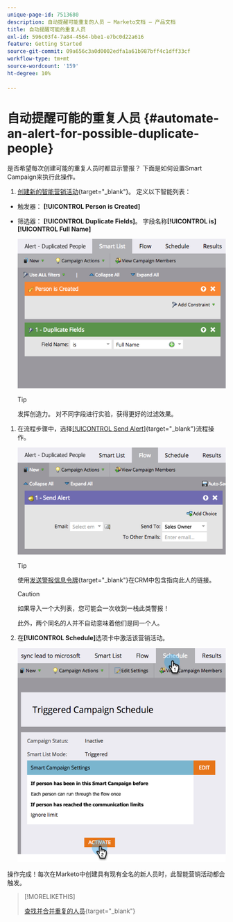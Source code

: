 ```yaml
---
unique-page-id: 7513680
description: 自动提醒可能重复的人员 — Marketo文档 — 产品文档
title: 自动提醒可能的重复人员
exl-id: 596c03f4-7a84-4564-bbe1-e7bc0d22a616
feature: Getting Started
source-git-commit: 09a656c3a0d0002edfa1a61b987bff4c1dff33cf
workflow-type: tm+mt
source-wordcount: '159'
ht-degree: 10%

---
```


# 自动提醒可能的重复人员 {#automate-an-alert-for-possible-duplicate-people}

是否希望每次创建可能的重复人员时都显示警报？ 下面是如何设置Smart Campaign来执行此操作。

1. [创建新的智能营销活动](/help/marketo/product-docs/core-marketo-concepts/smart-campaigns/creating-a-smart-campaign/create-a-new-smart-campaign.md){target="_blank"}。 定义以下智能列表：

* 触发器： **[!UICONTROL Person is Created]**
* 筛选器： **[!UICONTROL Duplicate Fields]**。 字段名称&#x200B;**[!UICONTROL is]&#x200B;[!UICONTROL Full Name]**

  ![](assets/automate-an-alert-1.png)

  >[!TIP]
  >
  >发挥创造力。 对不同字段进行实验，获得更好的过滤效果。

1. 在流程步骤中，选择[[!UICONTROL Send Alert]](/help/marketo/product-docs/core-marketo-concepts/smart-campaigns/flow-actions/send-alert.md){target="_blank"}流程操作。

   ![](assets/automate-an-alert-2.png)

   >[!TIP]
   >
   >使用[发送警报信息令牌](/help/marketo/product-docs/email-marketing/general/using-tokens/use-the-send-alert-info-token.md){target="_blank"}在CRM中包含指向此人的链接。

   >[!CAUTION]
   >
   >如果导入一个大列表，您可能会一次收到一栈此类警报！
   >
   >此外，两个同名的人并不自动意味着他们是同一个人。

1. 在&#x200B;**[!UICONTROL Schedule]**&#x200B;选项卡中激活该营销活动。

   ![](assets/automate-an-alert-3.png)

操作完成！每次在Marketo中创建具有现有全名的新人员时，此智能营销活动都会触发。

>[!MORELIKETHIS]
>
>[查找并合并重复的人员](/help/marketo/product-docs/core-marketo-concepts/smart-lists-and-static-lists/managing-people-in-smart-lists/find-and-merge-duplicate-people.md){target="_blank"}

